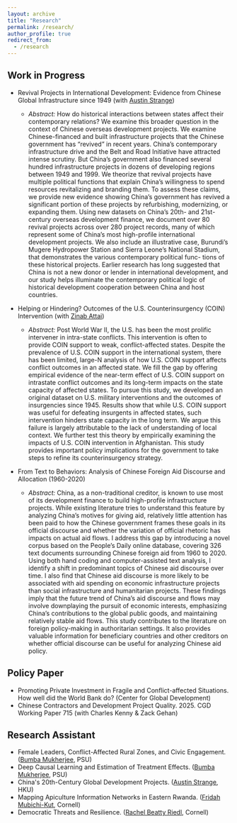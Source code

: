 ```yaml
---
layout: archive
title: "Research"
permalink: /research/
author_profile: true
redirect_from:
  - /research
---
```


## Work in Progress
* Revival Projects in International Development: Evidence from Chinese Global Infrastructure since 1949 (with [Austin Strange](https://www.austinstrange.org/))
    * <span style="font-size: 14px;">*Abstract:* How do historical interactions between states affect their contemporary relations? We
examine this broader question in the context of Chinese overseas development projects. We examine Chinese-financed and built infrastructure projects that the Chinese government has “revived” in recent years. China’s contemporary infrastructure drive and the Belt and Road Initiative have attracted intense scrutiny. But China’s government also financed several hundred infrastructure projects in dozens of developing regions between 1949 and 1999. We theorize that revival projects have multiple political functions that explain China’s willingness to spend resources revitalizing and branding them. To assess these claims, we provide new evidence showing China’s government has revived a significant portion of these projects by refurbishing, modernizing, or expanding them. Using new datasets on China’s 20th- and 21st-century overseas development finance, we document over 80 revival projects across over 280 project records, many of which
represent some of China’s most high-profile international development projects. We also include an illustrative case, Burundi’s Mugere Hydropower Station and Sierra Leone’s National Stadium, that demonstrates the various contemporary political func- tions of these historical projects. Earlier research has long suggested that China is not a new donor or lender in international development, and our study helps illuminate the contemporary political logic of historical development cooperation between China and host countries. 

* Helping or Hindering? Outcomes of the U.S. Counterinsurgency (COIN) Intervention (with [Zinab Attai](https://government.cornell.edu/zinab-attai))
    * <span style="font-size: 14px;">*Abstract:* Post World War II, the U.S. has been the most prolific intervener in intra-state conflicts.
This intervention is often to provide COIN support to weak, conflict-affected states. Despite the prevalence of U.S. COIN support in the international system, there has been limited, large-N analysis of how U.S. COIN support affects conflict outcomes in an affected state. We fill the gap by offering empirical evidence of the near-term effect of U.S. COIN support on intrastate conflict outcomes and its long-term impacts on the state capacity of affected states. To pursue this study, we developed an original dataset on U.S. military interventions and the outcomes of insurgencies since 1945. Results show that while U.S. COIN support was useful for defeating insurgents in affected states, such intervention hinders state capacity in the long term. We argue this failure is largely attributable to the lack of understanding of local context. We further test this theory by empirically examining the impacts of U.S. COIN intervention in Afghanistan. This study provides important policy implications for the government to take steps to refine its counterinsurgency strategy.

* From Text to Behaviors: Analysis of Chinese Foreign Aid Discourse and Allocation (1960-2020)  
    * <span style="font-size: 14px;">*Abstract:* China, as a non-traditional creditor, is known to use most of its development finance to
build high-profile infrastructure projects. While existing literature tries to understand this feature by analyzing China’s motives for giving aid, relatively little attention has been paid to how the Chinese government frames these goals in its official discourse and whether the variation of official rhetoric has impacts on actual aid flows. I address this gap by introducing a novel corpus based on the People’s Daily online database, covering 326 text documents surrounding Chinese foreign aid from 1960 to 2020. Using both hand coding and computer-assisted text analysis, I identify a shift in predominant topics of Chinese aid discourse over time. I also find that Chinese aid discourse is more likely to be associated with aid spending on economic infrastructure projects than social infrastructure and humanitarian projects. These findings imply that the future trend of China’s aid discourse and flows may involve downplaying the pursuit of economic interests, emphasizing China’s contributions to the global public goods, and maintaining relatively stable aid flows. This study contributes to the literature on foreign policy-making in authoritarian settings. It also provides valuable information for beneficiary countries and other creditors on whether official discourse can be useful for analyzing Chinese aid policy.


## Policy Paper
* Promoting Private Investment in Fragile and Conflict-affected Situations. How well did the World Bank do? (Center for Global Development)
* Chinese Contractors and Development Project Quality. 2025. CGD Working Paper 715 (with Charles Kenny & Zack Gehan)

## Research Assistant
* Female Leaders, Conflict-Affected Rural Zones, and Civic Engagement. ([Bumba Mukherjee](https://sites.psu.edu/bumbamukherjee/), PSU)
* Deep Causal Learning and Estimation of Treatment Effects. ([Bumba Mukherjee](https://sites.psu.edu/bumbamukherjee/), PSU)
* China's 20th-Century Global Development Projects. ([Austin Strange](https://www.austinstrange.org/), HKU)
* Mapping Apiculture Information Networks in Eastern Rwanda. ([Fridah Mubichi-Kut](https://business.cornell.edu/faculty-research/faculty/mfm96/), Cornell)
* Democratic Threats and Resilience. ([Rachel Beatty Riedl](https://government.cornell.edu/rachel-beatty-riedl), Cornell)
  
